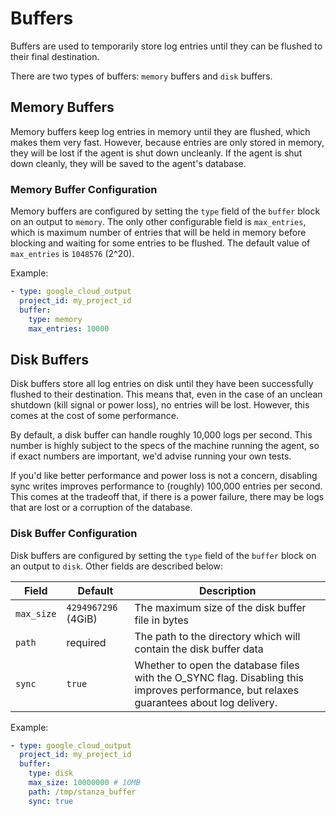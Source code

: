 # Buffers

Buffers are used to temporarily store log entries until they can be flushed to their final destination.

There are two types of buffers: `memory` buffers and `disk` buffers.

## Memory Buffers

Memory buffers keep log entries in memory until they are flushed, which makes them very fast. However, because
entries are only stored in memory, they will be lost if the agent is shut down uncleanly. If the agent is shut down
cleanly, they will be saved to the agent's database.

### Memory Buffer Configuration

Memory buffers are configured by setting the `type` field of the `buffer` block on an output to `memory`. The only other
configurable field is `max_entries`, which is maximum number of entries that will be held in memory before blocking and
waiting for some entries to be flushed. The default value of `max_entries` is `1048576` (2^20).

Example:
```yaml
- type: google_cloud_output
  project_id: my_project_id
  buffer:
    type: memory
    max_entries: 10000
```


## Disk Buffers

Disk buffers store all log entries on disk until they have been successfully flushed to their destination. This means
that, even in the case of an unclean shutdown (kill signal or power loss), no entries will be lost. However, this comes at the cost of
some performance.

By default, a disk buffer can handle roughly 10,000 logs per second. This number is highly subject to the specs of the
machine running the agent, so if exact numbers are important, we'd advise running your own tests.

If you'd like better performance and power loss is not a concern, disabling sync writes improves performance to
(roughly) 100,000 entries per second. This comes at the tradeoff that, if there is a power failure, there may
be logs that are lost or a corruption of the database.

### Disk Buffer Configuration

Disk buffers are configured by setting the `type` field of the `buffer` block on an output to `disk`. Other fields are described below:

| Field      | Default             | Description                                                                                                                              |
| ---        | ---                 | ---                                                                                                                                      |
| `max_size` | `4294967296` (4GiB) | The maximum size of the disk buffer file in bytes                                                                                        |
| `path`     | required            | The path to the directory which will contain the disk buffer data                                                                        |
| `sync`     | `true`              | Whether to open the database files with the O_SYNC flag. Disabling this improves performance, but relaxes guarantees about log delivery. |

Example:
```yaml
- type: google_cloud_output
  project_id: my_project_id
  buffer:
    type: disk
    max_size: 10000000 # 10MB
    path: /tmp/stanza_buffer
    sync: true
```
